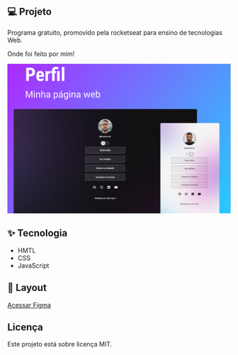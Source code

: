 

## 💻 Projeto

Programa gratuito, promovido pela rocketseat para ensino de tecnologias Web.

Onde foi feito por mim!

<p align="center">
<img src=".github/imgCapaPerfil.png">
</p>

## ✨ Tecnologia

- HMTL
- CSS
- JavaScript

## 🔖 Layout

[Acessar Figma](https://www.figma.com/file/7UXtquWFbhOyG8qX2NmxCk/DevLinks-(Community)?node-id=90%3A160&t=1BFWrdiJkw6ploMB-0)

## Licença

Este projeto está sobre licença MIT.
